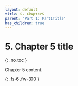```yaml
---
layout: default
title: 5. Chapter5
parent: "Part 1: Part1Title"
has_children: true
---
```


# 5. Chapter 5 title
{: .no_toc }

Chapter 5 content.


{: .fs-6 .fw-300 }

